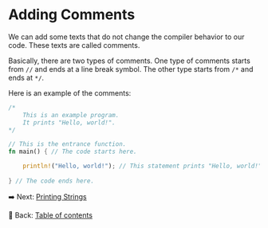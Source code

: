 # Adding Comments

We can add some texts that do not change the compiler behavior to our code.
These texts are called comments.

Basically, there are two types of comments.
One type of comments starts from `//` and ends at a line break symbol.
The other type starts from `/*` and ends at `*/`.

Here is an example of the comments:

```rust
/*
    This is an example program.
    It prints "Hello, world!".
*/

// This is the entrance function.
fn main() { // The code starts here.

    println!("Hello, world!"); // This statement prints "Hello, world!" on the screen.
    
} // The code ends here.
```

:arrow_right:  Next: [Printing Strings](./printing_strings.md)

:blue_book: Back: [Table of contents](./../README.md)
